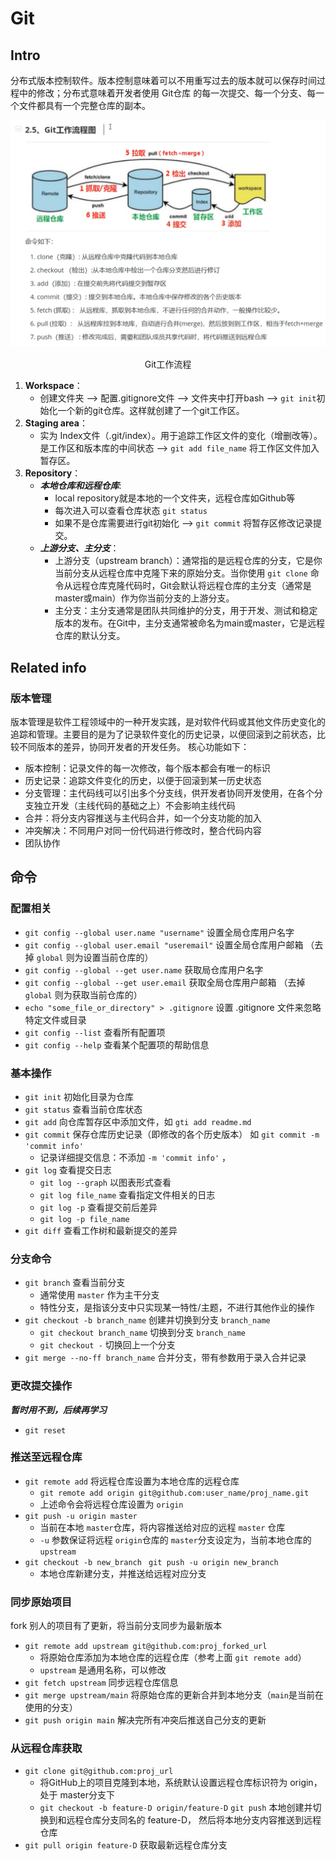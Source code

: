 # Git

## Intro
分布式版本控制软件。版本控制意味着可以不用重写过去的版本就可以保存时间过程中的修改；分布式意味着开发者使用 Git仓库 的每一次提交、每一个分支、每一个文件都具有一个完整仓库的副本。
<div style="text-align:center">
    <img src="../tools1_Git/pic/Git工作流程.png" alt="Git工作流程" style="margin-bottom: 1px;">
    <p>Git工作流程</p>
</div>

1. **Workspace**：
   - 创建文件夹 —> 配置.gitignore文件 —> 文件夹中打开bash —> `git init`初始化一个新的git仓库。这样就创建了一个git工作区。
2. **Staging area**：
   - 实为 Index文件（.git/index）。用于追踪工作区文件的变化（增删改等）。是工作区和版本库的中间状态 —> `git add file_name` 将工作区文件加入暂存区。
3. **Repository**：
   - ***本地仓库和远程仓库***:
     - local repository就是本地的一个文件夹，远程仓库如Github等
     - 每次进入可以查看仓库状态 `git status`
     - 如果不是仓库需要进行git初始化 —> `git commit` 将暂存区修改记录提交。
   - ***上游分支、主分支***：
     - 上游分支（upstream branch）：通常指的是远程仓库的分支，它是你当前分支从远程仓库中克隆下来的原始分支。当你使用 `git clone` 命令从远程仓库克隆代码时，Git会默认将远程仓库的主分支（通常是master或main）作为你当前分支的上游分支。
     - 主分支：主分支通常是团队共同维护的分支，用于开发、测试和稳定版本的发布。在Git中，主分支通常被命名为main或master，它是远程仓库的默认分支。

## Related info
### 版本管理
版本管理是软件工程领域中的一种开发实践，是对软件代码或其他文件历史变化的追踪和管理。主要目的是为了记录软件变化的历史记录，以便回滚到之前状态，比较不同版本的差异，协同开发者的开发任务。
核心功能如下：
- 版本控制：记录文件的每一次修改，每个版本都会有唯一的标识
- 历史记录：追踪文件变化的历史，以便于回滚到某一历史状态
- 分支管理：主代码线可以引出多个分支线，供开发者协同开发使用，在各个分支独立开发（主线代码的基础之上）不会影响主线代码
- 合并：将分支内容推送与主代码合并，如一个分支功能的加入
- 冲突解决：不同用户对同一份代码进行修改时，整合代码内容
- 团队协作


## 命令
### 配置相关
- `git config --global user.name "username"` 设置全局仓库用户名字
- `git config --global user.email "useremail"` 设置全局仓库用户邮箱 （去掉 `global` 则为设置当前仓库的）
- `git config --global --get user.name` 获取局仓库用户名字
- `git config --global --get user.email` 获取全局仓库用户邮箱 （去掉 `global` 则为获取当前仓库的）
- `echo "some_file_or_directory" > .gitignore` 设置 .gitignore 文件来忽略特定文件或目录
- `git config --list` 查看所有配置项
- `git config --help` 查看某个配置项的帮助信息


### 基本操作
- `git init` 初始化目录为仓库
- `git status` 查看当前仓库状态
- `git add` 向仓库暂存区中添加文件，如 `gti add readme.md`
- `git commit` 保存仓库历史记录（即修改的各个历史版本） 如 `git commit -m 'commit info'`
  - 记录详细提交信息：不添加 `-m 'commit info'` ，
- `git log` 查看提交日志
  - `git log --graph` 以图表形式查看
  - `git log file_name` 查看指定文件相关的日志
  - `git log -p` 查看提交前后差异
  - `git log -p file_name`
- `git diff` 查看工作树和最新提交的差异

### 分支命令
- `git branch` 查看当前分支
  - 通常使用 `master` 作为主干分支
  - 特性分支，是指该分支中只实现某一特性/主题，不进行其他作业的操作
- `git checkout -b branch_name` 创建并切换到分支 `branch_name`
  - `git checkout branch_name` 切换到分支 `branch_name`
  - `git checkout -` 切换回上一个分支
- `git merge --no-ff branch_name` 合并分支，带有参数用于录入合并记录


### 更改提交操作
***暂时用不到，后续再学习***
- `git reset` 


### 推送至远程仓库
- `git remote add` 将远程仓库设置为本地仓库的远程仓库
  - `git remote add origin git@github.com:user_name/proj_name.git`
  - 上述命令会将远程仓库设置为 `origin`
- `git push -u origin master` 
  - 当前在本地 `master`仓库，将内容推送给对应的远程 `master` 仓库
  - `-u` 参数保证将远程 `origin`仓库的 `master`分支设定为，当前本地仓库的`upstream`
- `git checkout -b new_branch ` `git push -u origin new_branch`
  - 本地仓库新建分支，并推送给远程对应分支


### 同步原始项目
fork 别人的项目有了更新，将当前分支同步为最新版本
- `git remote add upstream git@github.com:proj_forked_url` 
  - 将原始仓库添加为本地仓库的远程仓库（参考上面 `git remote add`）
  - `upstream` 是通用名称，可以修改
- `git fetch upstream` 同步远程仓库信息
- `git merge upstream/main` 将原始仓库的更新合并到本地分支（`main`是当前在使用的分支）
- `git push origin main` 解决完所有冲突后推送自己分支的更新



### 从远程仓库获取

- `git clone git@github.com:proj_url` 
  - 将GitHub上的项目克隆到本地，系统默认设置远程仓库标识符为 origin，处于 master分支下
  - `git checkout -b feature-D origin/feature-D` `git push` 本地创建并切换到和远程仓库分支同名的 feature-D， 然后将本地分支内容推送到远程仓库
- `git pull origin feature-D` 获取最新远程仓库分支
